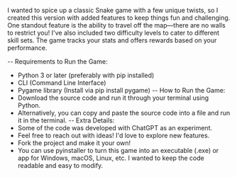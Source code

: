 I wanted to spice up a classic Snake game with a few unique twists, so I created this version with added features to keep things fun and challenging. One standout feature is the ability to travel off the map—there are no walls to restrict you! I've also included two difficulty levels to cater to different skill sets. The game tracks your stats and offers rewards based on your performance.

-- Requirements to Run the Game:
- Python 3 or later (preferably with pip installed)
- CLI (Command Line Interface)
- Pygame library (Install via pip install pygame)
-- How to Run the Game:
- Download the source code and run it through your terminal using Python.
- Alternatively, you can copy and paste the source code into a file and run it in the terminal.
-- Extra Details:
- Some of the code was developed with ChatGPT as an experiment.
- Feel free to reach out with ideas! I'd love to explore new features.
- Fork the project and make it your own!
- You can use pyinstaller to turn this game into an executable (.exe) or app for Windows, macOS, Linux, etc. I wanted to keep the code readable and easy to modify.
